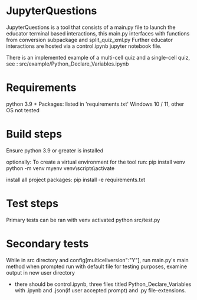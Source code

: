 # JupyterQuestions
JupyterQuestions is a tool that consists of a main.py file to launch the educator terminal based interactions, this main.py interfaces with functions from conversion subpackage and split_quiz_xml.py 
Further educator interactions are hosted via a control.ipynb jupyter notebook file.

There is an implemented example of a multi-cell quiz and a single-cell quiz, see : src/example/Python_Declare_Variables.ipynb

# Requirements
python 3.9 +
Packages: listed in 'requirements.txt'
Windows 10 / 11, other OS not tested

# Build steps
Ensure python 3.9 or greater is installed

optionally: To create a virtual environment for the tool run:
  pip install venv 
  python -m venv myenv
  venv\scripts\activate
  
install all project packages:
  pip install -e requirements.txt

# Test steps

Primary tests can be ran with venv activated 
  python src/test.py

# Secondary tests

While in src directory and config[multicellversion":"Y"], 
run main.py's main method 
when prompted run with default file for testing purposes, examine output in new user directory
   - there should be control.ipynb, three files titled Python_Declare_Variables with .ipynb and .json(if user accepted prompt) and .py file-extensions.
